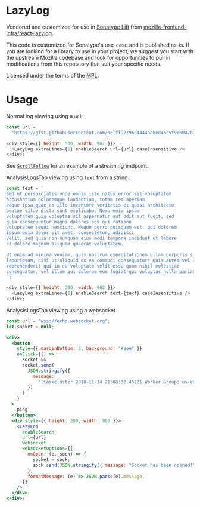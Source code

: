 # LazyLog

Vendored and customized for use in [Sonatype Lift](https://lift.sonatype.com) from [mozilla-frontend-infra/react-lazylog](https://github.com/mozilla-frontend-infra/react-lazylog).

This code is customized for Sonatype's use-case and is published as-is. If you are looking for a library to use in your project, we suggest you start with the upstream Mozilla codebase and look for opportunities to pull in modifications from this repository that suit your specific needs.

Licensed under the terms of the [MPL](./LICENSE).

# Usage

Normal log viewing using a `url`:

```js
const url =
  "https://gist.githubusercontent.com/helfi92/96d4444aa0ed46c5f9060a789d316100/raw/ba0d30a9877ea5cc23c7afcd44505dbc2bab1538/typical-live_backing.log";

<div style={{ height: 500, width: 902 }}>
  <LazyLog extraLines={1} enableSearch url={url} caseInsensitive />
</div>;
```

See [`ScrollFollow`](#scrollfollow) for an example of a streaming endpoint.

AnalysisLogsTab viewing using `text` from a string :

```js
const text = `
Sed ut perspiciatis unde omnis iste natus error sit voluptatem
accusantium doloremque laudantium, totam rem aperiam,
eaque ipsa quae ab illo inventore veritatis et quasi architecto
beatae vitae dicta sunt explicabo. Nemo enim ipsam
voluptatem quia voluptas sit aspernatur aut odit aut fugit, sed
quia consequuntur magni dolores eos qui ratione
voluptatem sequi nesciunt. Neque porro quisquam est, qui dolorem
ipsum quia dolor sit amet, consectetur, adipisci
velit, sed quia non numquam eius modi tempora incidunt ut labore
et dolore magnam aliquam quaerat voluptatem.

Ut enim ad minima veniam, quis nostrum exercitationem ullam corporis suscipit
laboriosam, nisi ut aliquid ex ea commodi consequatur? Quis autem vel eum iure
reprehenderit qui in ea voluptate velit esse quam nihil molestiae
consequatur, vel illum qui dolorem eum fugiat quo voluptas nulla pariatur?
`;

<div style={{ height: 300, width: 902 }}>
  <LazyLog extraLines={1} enableSearch text={text} caseInsensitive />
</div>;
```

AnalysisLogsTab viewing using a websocket

```jsx harmony
const url = "wss://echo.websocket.org";
let socket = null;

<div>
  <button
    style={{ marginBottom: 8, background: "#eee" }}
    onClick={() =>
      socket &&
      socket.send(
        JSON.stringify({
          message:
            "[taskcluster 2018-11-14 21:08:32.452Z] Worker Group: us-east-1",
        })
      )
    }
  >
    ping
  </button>
  <div style={{ height: 200, width: 902 }}>
    <LazyLog
      enableSearch
      url={url}
      websocket
      websocketOptions={{
        onOpen: (e, sock) => {
          socket = sock;
          sock.send(JSON.stringify({ message: "Socket has been opened!" }));
        },
        formatMessage: (e) => JSON.parse(e).message,
      }}
    />
  </div>
</div>;
```
